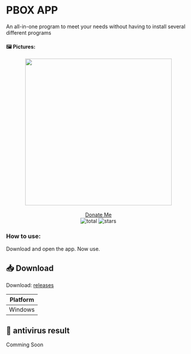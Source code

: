 # PBOX APP
  
An all-in-one program to meet your needs without having to install several different programs


#### 🖼 Pictures:

<div align="center">
<img src="https://github.com/nima-globals/pbox/blob/main/screenshots/image1.png" width="400">
</div>
<br>
<div align="center">
<a href="https://idpay.ir/nimaglobals">Donate Me</a>
<br>
  <img src="https://img.shields.io/github/downloads/nima-globals/pbox/total.svg" alt="total" >

<img src="https://img.shields.io/github/stars/nima-globals/pbox" alt="stars">
</div>

### How to use:
Download and open the app. Now use.

## 📥 Download
Download: [releases](https://github.com/nima-globals/pbox/releases)

| Platform |
| ------------- |
| Windows |

## 🦠 antivirus result

Comming Soon
